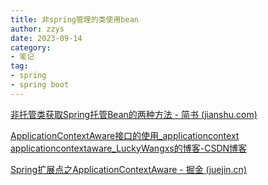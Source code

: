 ```yaml
---
title: 非spring管理的类使用bean
author: zzys
date: 2023-09-14
category:
- 笔记
tag:
- spring
- spring boot
---
```


[非托管类获取Spring托管Bean的两种方法 - 简书 (jianshu.com)](https://www.jianshu.com/p/0da1f18020b9)

[ApplicationContextAware接口的使用_applicationcontext applicationcontextaware_LuckyWangxs的博客-CSDN博客](https://blog.csdn.net/qq_41563912/article/details/109738647)	

[Spring扩展点之ApplicationContextAware - 掘金 (juejin.cn)](https://juejin.cn/post/7018382044099002376)